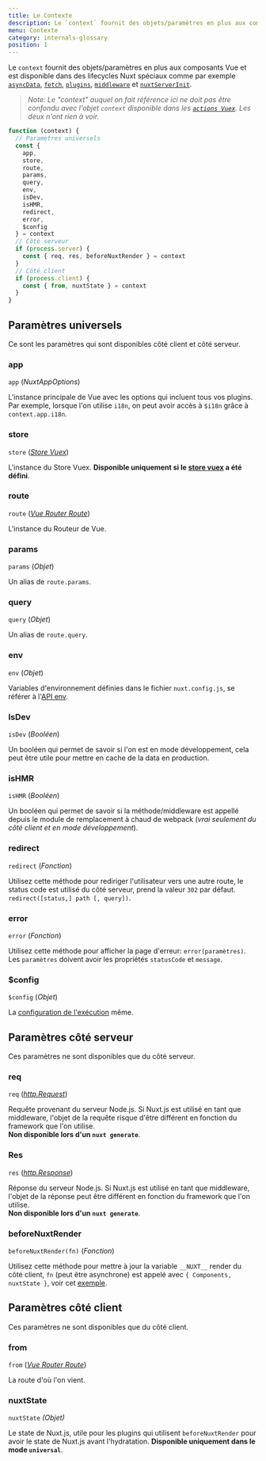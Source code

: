 ```yaml
---
title: Le Contexte
description: Le `context` fournit des objets/paramètres en plus aux composants Vue et est disponible dans des lifecycles Nuxt spéciaux comme par exemple `asyncData`, `fetch`, `plugins`, `middleware` et `nuxtServerInit`.
menu: Contexte
category: internals-glossary
position: 1
---
```


Le `context` fournit des objets/paramètres en plus aux composants Vue et est disponible dans des lifecycles Nuxt spéciaux comme par exemple [`asyncData`](/api), [`fetch`](/guides/features/data-fetching), [`plugins`](/guides/directory-structure/plugins), [`middleware`](/guides/directory-structure/middleware#router-middleware) et [`nuxtServerInit`](/guides/directory-structure/store#the-nuxtserverinit-action).

> _Note: Le "context" auquel on fait référence ici ne doit pas être confondu avec l'objet `context` disponible dans les [`actions Vuex`](https://vuex.vuejs.org/guide/actions.html). Les deux n'ont rien à voir._

```js
function (context) {
  // Paramètres universels
  const {
    app,
    store,
    route,
    params,
    query,
    env,
    isDev,
    isHMR,
    redirect,
    error,
    $config
  } = context
  // Côté serveur
  if (process.server) {
    const { req, res, beforeNuxtRender } = context
  }
  // Côté client
  if (process.client) {
    const { from, nuxtState } = context
  }
}
```

## Paramètres universels

Ce sont les paramètres qui sont disponibles côté client et côté serveur.

### app

`app` (_NuxtAppOptions_)

L'instance principale de Vue avec les options qui incluent tous vos plugins. Par exemple, lorsque l'on utilise `i18n`, on peut avoir accès à `$i18n` grâce à `context.app.i18n`.

### store

`store` ([_Store Vuex_](https://vuex.vuejs.org/api/#vuex-store-instance-properties))

L'instance du Store Vuex. **Disponible uniquement si le [store vuex](/guides/directory-structure/store) a été défini**.

### route

`route` ([_Vue Router Route_](https://router.vuejs.org/api/#the-route-object))

L'instance du Routeur de Vue.

### params

`params` (_Objet_)

Un alias de `route.params`.

### query

`query` (_Objet_)

Un alias de `route.query`.

### env

`env` (_Objet_)

Variables d'environnement définies dans le fichier `nuxt.config.js`, se référer à l'[API env](/guides/configuration-glossary/configuration-env).

### IsDev

`isDev` (_Booléen_)

Un booléen qui permet de savoir si l'on est en mode développement, cela peut être utile pour mettre en cache de la data en production.

### isHMR

`isHMR` (_Booléen_)

Un booléen qui permet de savoir si la méthode/middleware est appellé depuis le module de remplacement à chaud de webpack (_vrai seulement du côté client et en mode développement_).

### redirect

`redirect` (_Fonction_)

Utilisez cette méthode pour rediriger l'utilisateur vers une autre route, le status code est utilisé du côté serveur, prend la valeur `302` par défaut. `redirect([status,] path [, query])`.

### error

`error` (_Fonction_)

Utilisez cette méthode pour afficher la page d'erreur: `error(paramètres)`. Les `paramètres` doivent avoir les propriétés `statusCode` et `message`.

### \$config

`$config` (_Objet_)

La [configuration de l'exécution](/guide/runtime-config) même.

## Paramètres côté serveur

Ces paramètres ne sont disponibles que du côté serveur.

### req

`req` ([_http.Request_](https://nodejs.org/api/http.html#http_class_http_incomingmessage))

Requête provenant du serveur Node.js. Si Nuxt.js est utilisé en tant que middleware, l'objet de la requête risque d'être différent en fonction du framework que l'on utilise.<br>**Non disponible lors d'un `nuxt generate`**.

### Res

`res` ([_http.Response_](https://nodejs.org/api/http.html#http_class_http_serverresponse))

Réponse du serveur Node.js. Si Nuxt.js est utilisé en tant que middleware, l'objet de la réponse peut être différent en fonction du framework que l'on utilise.<br>**Non disponible lors d'un `nuxt generate`**.

### beforeNuxtRender

`beforeNuxtRender(fn)` (_Fonction_)

Utilisez cette méthode pour mettre à jour la variable `__NUXT__` render du côté client, `fn` (peut être asynchrone) est appelé avec `{ Components, nuxtState }`, voir cet [exemple](https://github.com/nuxt/nuxt.js/blob/cf6b0df45f678c5ac35535d49710c606ab34787d/test/fixtures/basic/pages/special-state.vue).

## Paramètres côté client

Ces paramètres ne sont disponibles que du côté client.

### from

`from` ([_Vue Router Route_](https://router.vuejs.org/api/#the-route-object))

La route d'où l'on vient.

### nuxtState

`nuxtState` _(Objet)_

Le state de Nuxt.js, utile pour les plugins qui utilisent `beforeNuxtRender` pour avoir le state de Nuxt.js avant l'hydratation. **Disponible uniquement dans le mode `universal`**.
